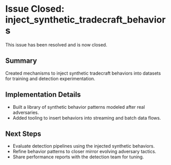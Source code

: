 # Issue Closed: inject_synthetic_tradecraft_behaviors

This issue has been resolved and is now closed.

## Summary

Created mechanisms to inject synthetic tradecraft behaviors into datasets for training and detection experimentation.

## Implementation Details

- Built a library of synthetic behavior patterns modeled after real adversaries.
- Added tooling to insert behaviors into streaming and batch data flows.

## Next Steps

- Evaluate detection pipelines using the injected synthetic behaviors.
- Refine behavior patterns to closer mirror evolving adversary tactics.
- Share performance reports with the detection team for tuning.
